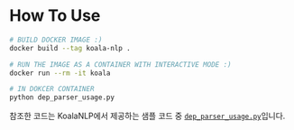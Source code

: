 # How To Use

```bash
# BUILD DOCKER IMAGE :)
docker build --tag koala-nlp .
```

```bash
# RUN THE IMAGE AS A CONTAINER WITH INTERACTIVE MODE :)
docker run --rm -it koala 
```

```bash
# IN DOKCER CONTAINER
python dep_parser_usage.py
```

참조한 코드는 KoalaNLP에서 제공하는 샘플 코드 중 [`dep_parser_usage.py`](https://github.com/koalanlp/sample/blob/master/python/sample/dep_parser_usage.py)입니다. 
